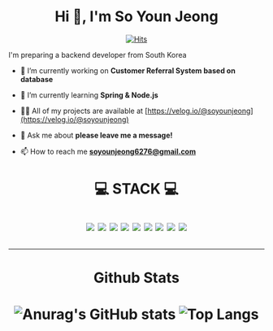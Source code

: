 <h1 align="center">Hi 👋, I'm So Youn Jeong </h1>

<div align="center">
 
[![Hits](https://hits.seeyoufarm.com/api/count/incr/badge.svg?url=https%3A%2F%2Fgithub.com%2Fsoyounjeong&count_bg=%2379C83D&title_bg=%23555555&icon=&icon_color=%23E7E7E7&title=%F0%9F%90%BE%EC%96%B4%EC%84%9C%EC%98%A4%EC%8B%9C%EA%B0%9C%F0%9F%90%BE&edge_flat=false)](https://hits.seeyoufarm.com)

</div>

 I'm preparing a backend developer from South Korea


- 🔭 I’m currently working on **Customer Referral System based on database**

- 🌱 I’m currently learning **Spring & Node.js**

- 👨‍💻 All of my projects are available at [https://velog.io/@soyounjeong](https://velog.io/@soyounjeong)

- 💬 Ask me about **please leave me a message!**

- 📫 How to reach me **soyounjeong6276@gmail.com**




<h1 align="center"> 💻 STACK 💻
<p align="center">
<img src="https://img.shields.io/badge/JAVA-007396?style=for-the-badge&logo=java&logoColor=white">
<img src="https://img.shields.io/badge/Spring-6DB33F?style=for-the-badge&logo=Spring&logoColor=white">
<img src="https://img.shields.io/badge/oracle-F80000?style=for-the-badge&logo=oracle&logoColor=white">
<img src="https://img.shields.io/badge/mysql-4479A1?style=for-the-badge&logo=mysql&logoColor=white">
<img src="https://img.shields.io/badge/javascript-F7DF1E?style=for-the-badge&logo=javascript&logoColor=black">
<img src="https://img.shields.io/badge/jquery-0769AD?style=for-the-badge&logo=jquery&logoColor=white">
 <img src="https://img.shields.io/badge/html-E34F26?style=for-the-badge&logo=html5&logoColor=white">
<img src="https://img.shields.io/badge/css-1572B6?style=for-the-badge&logo=css3&logoColor=white">
<img src="https://img.shields.io/badge/github-181717?style=for-the-badge&logo=github&logoColor=white">


</p>

<hr/>

<div align="center">

 #### Github Stats
 
 </div>
 
![Anurag's GitHub stats](https://github-readme-stats.vercel.app/api?username=soyounjeong&show_icons=true&theme=dracula) ![Top Langs](https://github-readme-stats.vercel.app/api/top-langs/?username=soyounjeong&layout=compact&theme=tokyonight)



